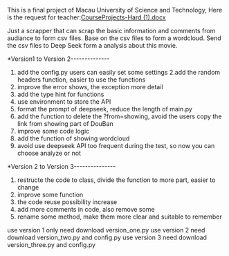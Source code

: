 This is a final project of Macau University of Science and Technology,
Here is the request for teacher:[CourseProjects-Hard (1).docx](https://github.com/user-attachments/files/20769282/CourseProjects-Hard.1.docx)

Just a scrapper that can scrap the basic information and comments from audiance to form csv files.
Base on the csv files to form a wordcloud.
Send the csv files to Deep Seek form a analysis about this movie.

*Version1 to Version 2--------------
1. add the config.py  users can easily set some settings
2.add the random headers function, easier to use the functions
3. improve the error shows, the exception more detail
4. add the type hint for functions
5. use environment to store the API
6. format the prompt of deepseek, reduce the length of main.py
7. add the function to delete the ?from=showing, avoid the users copy the link from showing part of DouBan
8. improve some code logic
9. add the function of showing wordcloud
10. avoid use deepseek API too frequent during the test, so now you can choose analyze or not


*Version 2 to Version 3---------------
1. restructe the code to class, divide the function to more part, easier to change
2. improve some function
3. the code reuse possibility increase
4. add more comments in code, also remove some
5. rename some method, make them more clear and suitable to remember


use version 1 only need download version_one.py
use version 2 need download version_two.py and config.py
use version 3 need download version_three.py and config.py
